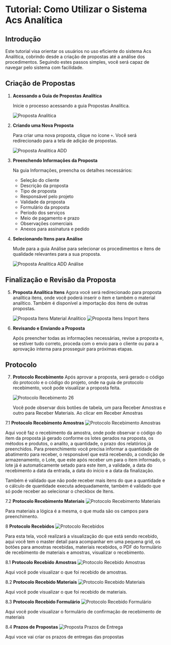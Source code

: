 # Tutorial: Como Utilizar o Sistema Acs Analítica

## Introdução

Este tutorial visa orientar os usuários no uso eficiente do sistema Acs Analítica, cobrindo desde a criação de propostas até a análise dos procedimentos. Seguindo estes passos simples, você será capaz de navegar pelo sistema com facilidade.

## Criação de Propostas

1. **Acessando a Guia de Propostas Analítica**

   Inicie o processo acessando a guia Propostas Analítica.

   ![Proposta Analitica](https://raw.githubusercontent.com/ACS-Laboratorios/images/main/imagens/proposta-analitica-add.png)

2. **Criando uma Nova Proposta**

   Para criar uma nova proposta, clique no ícone `+`. Você será redirecionado para a tela de adição de propostas.

   ![Proposta Analitica ADD](https://raw.githubusercontent.com/ACS-Laboratorios/images/main/imagens/proposta_analitica_add.png)

3. **Preenchendo Informações da Proposta**

   Na guia Informações, preencha os detalhes necessários:

   - Seleção do cliente
   - Descrição da proposta
   - Tipo de proposta
   - Responsável pelo projeto
   - Validade da proposta
   - Formulário da proposta
   - Período dos serviços
   - Meio de pagamento e prazo
   - Observações comerciais
   - Anexos para assinatura e pedido

4. **Selecionando Itens para Análise**

   Mude para a guia Análise para selecionar os procedimentos e itens de qualidade relevantes para a sua proposta.

   ![Proposta Analitica ADD Análise](https://raw.githubusercontent.com/ACS-Laboratorios/images/main/imagens/proposta-analitica-add-analise.png)

## Finalização e Revisão da Proposta

5. **Proposta Analítica Itens**
   Agora você será redirecionado para proposta analítica itens, onde você poderá inserir o item e também o material analítico.
   Também é disponível a importação dos itens de outras propostas.

   ![Proposta Itens Material Analítico](https://raw.githubusercontent.com/ACS-Laboratorios/images/main/imagens/proposta-itens-material-analitico.png)
   ![Proposta Itens Import Itens](https://raw.githubusercontent.com/ACS-Laboratorios/images/main/imagens/proposta-itens-import-itens.png)

6. **Revisando e Enviando a Proposta**

   Após preencher todas as informações necessárias, revise a proposta e, se estiver tudo correto, proceda com o envio para o cliente ou para a aprovação interna para prosseguir para próximas etapas.

## Protocolo

7. **Protocolo Recebimento**
   Após aprovar a proposta, será gerado o código do protocolo e o código do projeto, onde na guia de protocolo recebimento, você pode visualizar a proposta feita.

   ![Protocolo Recebimento 26](https://raw.githubusercontent.com/ACS-Laboratorios/images/main/imagens/protocolo-recebimento-26.png)

   Você pode observar dois botões de tabela, um para Receber Amostras e outro para Receber Materiais.
   Ao clicar em Receber Amostras

7.1 **Protocolo Recebimento Amostras**
   ![Protocolo Recebimento Amostras](https://raw.githubusercontent.com/ACS-Laboratorios/images/main/imagens/protocolo-recebimento-amostras.png)

   Aqui você faz o recebimento da amostra, onde pode observar o código do item da proposta já gerado conforme os lotes gerados na proposta, os métodos e produtos, o analito, a quantidade, o prazo dos relatórios já preenchidos.
   Para preenchimento você precisa informar a quantidade de abatimento para receber, o responsável que está recebendo, a condição de armazenamento, o Lote, que este após receber um para o item informado, o lote já é automaticamente setado para este item, a validade, a data do recebimento a data da entrada, a data do início e a data da finalização.

   Também é validado que não pode receber mais itens do que a quantidade e o cálculo de quantidade executa adequadamente, também é validado que só pode receber ao selecionar o checkbox de Itens.

7.2 **Protocolo Recebimento Materiais**
   ![Protocolo Recebimento Materiais](https://raw.githubusercontent.com/ACS-Laboratorios/images/main/imagens/protocolo-recebimento-materiais.png)

   Para materiais a lógica é a mesma, o que muda são os campos para preenchimento.

8 **Protocolo Recebidos**
   ![Protocolo Recebidos](https://raw.githubusercontent.com/ACS-Laboratorios/images/main/imagens/protocolo-recebidos.png)

   Para esta tela, você realizará a visualização do que está sendo recebido, aqui você tem o master detail para acompanhar em uma pequena grid, os botões para amostras recebidas, materiais recebidos, o PDF do formulário de recebimento de materiais e amostras, visualizar o recebimento.

8.1 **Protocolo Recebido Amostras**
   ![Protocolo Recebido Amostras](https://raw.githubusercontent.com/ACS-Laboratorios/images/main/imagens/protocolo-recebido-amostras.png)

   Aqui você pode visualizar o que foi recebido de amostras.

8.2 **Protocolo Recebido Materiais**
   ![Protocolo Recebido Materiais](https://raw.githubusercontent.com/ACS-Laboratorios/images/main/imagens/protocolo-recebido-materiais.png)

   Aqui você pode visualizar o que foi recebido de materiais.

8.3 **Protocolo Recebido Formulário**
   ![Protocolo Recebido Formulário](https://raw.githubusercontent.com/ACS-Laboratorios/images/main/imagens/form-receb-materiais.png)

   Aqui você pode visualizar o formulário de confirmação de recebimento de materiais

8.4 **Prazos de Propostas**
   ![Proposta Prazos de Entrega](https://raw.githubusercontent.com/ACS-Laboratorios/images/main/imagens/prazos_propostas_analitica.png)

   Aqui voce vai criar os prazos de entregas das propostas

